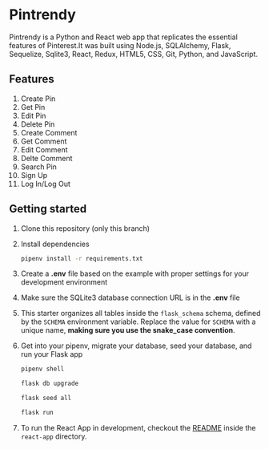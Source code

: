 # Pintrendy

Pintrendy is a Python and React web app that replicates the essential features of Pinterest.It was built using Node.js, SQLAlchemy, Flask, Sequelize, Sqlite3, React, Redux, HTML5, CSS, Git, Python, and JavaScript.

## Features
1. Create Pin
2. Get Pin
3. Edit Pin
4. Delete Pin
5. Create Comment
6. Get Comment
7. Edit Comment
8. Delte Comment
9. Search Pin
10. Sign Up
11. Log In/Log Out


## Getting started
1. Clone this repository (only this branch)

2. Install dependencies

      ```bash
      pipenv install -r requirements.txt
      ```

3. Create a **.env** file based on the example with proper settings for your
   development environment

4. Make sure the SQLite3 database connection URL is in the **.env** file

5. This starter organizes all tables inside the `flask_schema` schema, defined
   by the `SCHEMA` environment variable.  Replace the value for
   `SCHEMA` with a unique name, **making sure you use the snake_case
   convention**.

6. Get into your pipenv, migrate your database, seed your database, and run your Flask app

   ```bash
   pipenv shell
   ```

   ```bash
   flask db upgrade
   ```

   ```bash
   flask seed all
   ```

   ```bash
   flask run
   ```

7. To run the React App in development, checkout the [README](./react-app/README.md) inside the `react-app` directory.


